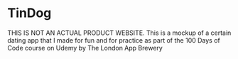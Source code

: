 # TinDog
THIS IS NOT AN ACTUAL PRODUCT WEBSITE.
This is a mockup of a certain dating app that I made for fun and for practice as part of the 100 Days of Code course on Udemy by The London App Brewery
